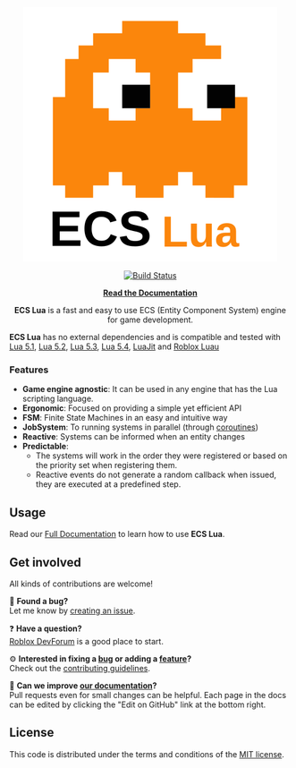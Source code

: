 <p align="center">
   <a href="https://nidorx.github.io/ecs-lua">
      <img 
         src="docs/assets/logo.svg" 
         alt="https://nidorx.github.io/ecs-lua" 
      />
   </a>
</p>

<p align="center">
   <a href="https://app.travis-ci.com/nidorx/ecs-lua">
      <img src="https://app.travis-ci.com/nidorx/ecs-lua.svg?branch=master" alt="Build Status" />
   </a>
</p>

<p align="center">
  <strong><a href="https://nidorx.github.io/ecs-lua#/">Read the Documentation</a></strong>
</p>

<p align="center">
  <strong>ECS Lua</strong> is a fast and easy to use ECS (Entity Component System) engine for game development.
</p>

**ECS Lua** has no external dependencies and is compatible and tested with [Lua 5.1], [Lua 5.2], [Lua 5.3], [Lua 5.4],
[LuaJit] and [Roblox Luau](https://luau-lang.org/)

### Features

- **Game engine agnostic**: It can be used in any engine that has the Lua scripting language.
- **Ergonomic**: Focused on providing a simple yet efficient API
- **FSM**: Finite State Machines in an easy and intuitive way
- **JobSystem**: To running systems in parallel (through [coroutines])
- **Reactive**: Systems can be informed when an entity changes
- **Predictable**:
   - The systems will work in the order they were registered or based on the priority set when registering them.
   - Reactive events do not generate a random callback when issued, they are executed at a predefined step.

## Usage

Read our [Full Documentation][docs] to learn how to use **ECS Lua**.

## Get involved
All kinds of contributions are welcome!

🐛 **Found a bug?**  
Let me know by [creating an issue][new-issue].

❓ **Have a question?**  
[Roblox DevForum][discussions] is a good place to start.

⚙️ **Interested in fixing a [bug][bugs] or adding a [feature][features]?**  
Check out the [contributing guidelines](CONTRIBUTING.md).

📖 **Can we improve [our documentation][docs]?**  
Pull requests even for small changes can be helpful. Each page in the docs can be edited by clicking the 
"Edit on GitHub" link at the bottom right.

[docs]: https://nidorx.github.io/ecs-lua
[bugs]: https://github.com/nidorx/ecs-lua/issues?q=is%3Aissue+is%3Aopen+label%3Abug
[features]: https://github.com/nidorx/ecs-lua/issues?q=is%3Aissue+is%3Aopen+label%3Afeature
[new-issue]: https://github.com/nidorx/ecs-lua/issues/new/choose
[discussions]: https://devforum.roblox.com/t/841175
[Lua 5.1]:https://app.travis-ci.com/github/nidorx/ecs-lua
[Lua 5.2]:https://app.travis-ci.com/github/nidorx/ecs-lua
[Lua 5.3]:https://app.travis-ci.com/github/nidorx/ecs-lua
[Lua 5.4]:https://app.travis-ci.com/github/nidorx/ecs-lua
[LuaJit]:https://app.travis-ci.com/github/nidorx/ecs-lua
[coroutines]:http://www.lua.org/pil/9.1.html

## License

This code is distributed under the terms and conditions of the [MIT license](LICENSE).



